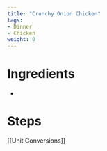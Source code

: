 ```yaml
---
title: "Crunchy Onion Chicken"
tags:
- Dinner
- Chicken
weight: 0
---
```


# Ingredients
- 

# Steps


[[Unit Conversions]]